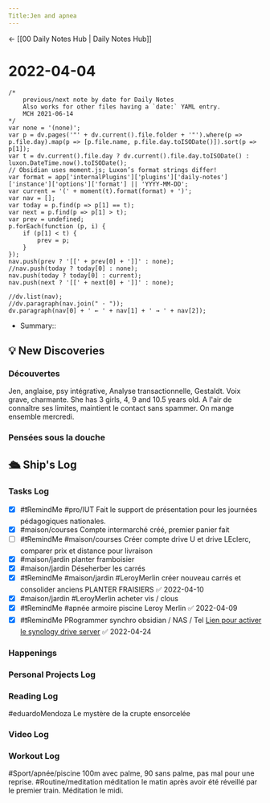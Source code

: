 ```yaml
---
Title:Jen and apnea
---
```


<- [[00 Daily Notes Hub | Daily Notes Hub]]

# 2022-04-04
```dataviewjs
/*
    previous/next note by date for Daily Notes
    Also works for other files having a `date:` YAML entry.
    MCH 2021-06-14
*/
var none = '(none)';
var p = dv.pages('"' + dv.current().file.folder + '"').where(p => p.file.day).map(p => [p.file.name, p.file.day.toISODate()]).sort(p => p[1]);
var t = dv.current().file.day ? dv.current().file.day.toISODate() : luxon.DateTime.now().toISODate();
// Obsidian uses moment.js; Luxon’s format strings differ!
var format = app['internalPlugins']['plugins']['daily-notes']['instance']['options']['format'] || 'YYYY-MM-DD';
var current = '(' + moment(t).format(format) + ')';
var nav = [];
var today = p.find(p => p[1] == t);
var next = p.find(p => p[1] > t);
var prev = undefined;
p.forEach(function (p, i) {
    if (p[1] < t) {
        prev = p;
    }
});
nav.push(prev ? '[[' + prev[0] + ']]' : none);
//nav.push(today ? today[0] : none);
nav.push(today ? today[0] : current);
nav.push(next ? '[[' + next[0] + ']]' : none);

//dv.list(nav);
//dv.paragraph(nav.join(" · "));
dv.paragraph(nav[0] + ' ← ' + nav[1] + ' → ' + nav[2]);
```
- Summary:: 

## 💡 New Discoveries

### Découvertes
Jen, anglaise, psy intégrative, Analyse transactionnelle, Gestaldt. Voix grave, charmante. She has 3 girls, 4, 9 and 10.5 years old. 
A l'air de connaître ses limites, maintient le contact sans spammer. 
On mange ensemble mercredi. 
### Pensées sous la douche

## 🛳️ Ship's Log
### Tasks Log

- [x] #❗RemindMe #pro/IUT Fait le support de présentation pour les journées pédagogiques nationales. 
- [x] #maison/courses Compte intermarché créé, premier panier fait
- [ ] #❗RemindMe #maison/courses Créer compte drive U et drive LEclerc, comparer prix et distance pour livraison 
- [x]  #maison/jardin planter framboisier
- [x] #maison/jardin  Déseherber les carrés
- [x] #❗RemindMe #maison/jardin #LeroyMerlin créer nouveau carrés et consolider anciens PLANTER FRAISIERS ✅ 2022-04-10
-   [x] #maison/jardin  #LeroyMerlin acheter vis / clous
- [x] #❗RemindMe #apnée armoire piscine Leroy Merlin ✅ 2022-04-09
- [x] #❗RemindMe PRogrammer synchro obsidian / NAS / Tel [Lien pour activer le synology drive server](https://kb.synology.com/fr-fr/DSM/tutorial/How_to_sync_files_between_Synology_NAS_and_your_computer_using_Drive_desktop) ✅ 2022-04-24

### Happenings

### Personal Projects Log

### Reading Log
#eduardoMendoza Le mystère de la crupte ensorcelée

### Video Log

### Workout Log
#Sport/apnée/piscine 100m avec palme, 90 sans palme, pas mal pour une reprise. 
#Routine/meditation méditation le matin après avoir été réveillé par le premier train. Méditation le midi. 
